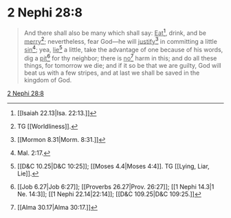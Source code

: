 # 2 Nephi 28:8

> And there shall also be many which shall say: <u>Eat</u>[^a], drink, and be <u>merry</u>[^b]; nevertheless, fear God—he will <u>justify</u>[^c] in committing a little <u>sin</u>[^d]; yea, <u>lie</u>[^e] a little, take the advantage of one because of his words, dig a <u>pit</u>[^f] for thy neighbor; there is <u>no</u>[^g] harm in this; and do all these things, for tomorrow we die; and if it so be that we are guilty, God will beat us with a few stripes, and at last we shall be saved in the kingdom of God.

[2 Nephi 28:8](https://www.churchofjesuschrist.org/study/scriptures/bofm/2-ne/28?lang=eng&id=p8#p8)


[^a]: [[Isaiah 22.13|Isa. 22:13.]]
[^b]: TG [[Worldliness]].
[^c]: [[Mormon 8.31|Morm. 8:31.]]
[^d]: Mal. 2:17.
[^e]: [[D&C 10.25|D&C 10:25]]; [[Moses 4.4|Moses 4:4]]. TG [[Lying, Liar, Lie]].
[^f]: [[Job 6.27|Job 6:27]]; [[Proverbs 26.27|Prov. 26:27]]; [[1 Nephi 14.3|1 Ne. 14:3]]; [[1 Nephi 22.14|22:14]]; [[D&C 109.25|D&C 109:25.]]
[^g]: [[Alma 30.17|Alma 30:17.]]
